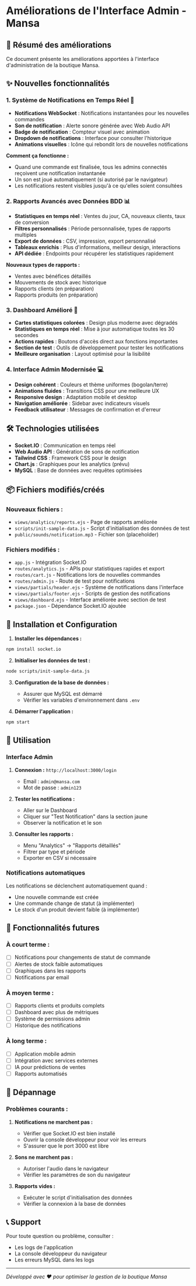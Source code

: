 # Améliorations de l'Interface Admin - Mansa

## 🎯 Résumé des améliorations

Ce document présente les améliorations apportées à l'interface d'administration de la boutique Mansa.

## ✨ Nouvelles fonctionnalités

### 1. Système de Notifications en Temps Réel 🔔

- **Notifications WebSocket** : Notifications instantanées pour les nouvelles commandes
- **Son de notification** : Alerte sonore générée avec Web Audio API
- **Badge de notification** : Compteur visuel avec animation
- **Dropdown de notifications** : Interface pour consulter l'historique
- **Animations visuelles** : Icône qui rebondit lors de nouvelles notifications

**Comment ça fonctionne :**
- Quand une commande est finalisée, tous les admins connectés reçoivent une notification instantanée
- Un son est joué automatiquement (si autorisé par le navigateur)
- Les notifications restent visibles jusqu'à ce qu'elles soient consultées

### 2. Rapports Avancés avec Données BDD 📊

- **Statistiques en temps réel** : Ventes du jour, CA, nouveaux clients, taux de conversion
- **Filtres personnalisés** : Période personnalisée, types de rapports multiples
- **Export de données** : CSV, impression, export personnalisé
- **Tableaux enrichis** : Plus d'informations, meilleur design, interactions
- **API dédiée** : Endpoints pour récupérer les statistiques rapidement

**Nouveaux types de rapports :**
- Ventes avec bénéfices détaillés
- Mouvements de stock avec historique
- Rapports clients (en préparation)
- Rapports produits (en préparation)

### 3. Dashboard Amélioré 🎨

- **Cartes statistiques colorées** : Design plus moderne avec dégradés
- **Statistiques en temps réel** : Mise à jour automatique toutes les 30 secondes
- **Actions rapides** : Boutons d'accès direct aux fonctions importantes
- **Section de test** : Outils de développement pour tester les notifications
- **Meilleure organisation** : Layout optimisé pour la lisibilité

### 4. Interface Admin Modernisée 💻

- **Design cohérent** : Couleurs et thème uniformes (bogolan/terre)
- **Animations fluides** : Transitions CSS pour une meilleure UX
- **Responsive design** : Adaptation mobile et desktop
- **Navigation améliorée** : Sidebar avec indicateurs visuels
- **Feedback utilisateur** : Messages de confirmation et d'erreur

## 🛠️ Technologies utilisées

- **Socket.IO** : Communication en temps réel
- **Web Audio API** : Génération de sons de notification
- **Tailwind CSS** : Framework CSS pour le design
- **Chart.js** : Graphiques pour les analytics (prévu)
- **MySQL** : Base de données avec requêtes optimisées

## 📦 Fichiers modifiés/créés

### Nouveaux fichiers :
- `views/analytics/reports.ejs` - Page de rapports améliorée
- `scripts/init-sample-data.js` - Script d'initialisation des données de test
- `public/sounds/notification.mp3` - Fichier son (placeholder)

### Fichiers modifiés :
- `app.js` - Intégration Socket.IO
- `routes/analytics.js` - APIs pour statistiques rapides et export
- `routes/cart.js` - Notifications lors de nouvelles commandes
- `routes/admin.js` - Route de test pour notifications
- `views/partials/header.ejs` - Système de notifications dans l'interface
- `views/partials/footer.ejs` - Scripts de gestion des notifications
- `views/dashboard.ejs` - Interface améliorée avec section de test
- `package.json` - Dépendance Socket.IO ajoutée

## 🚀 Installation et Configuration

1. **Installer les dépendances :**
```bash
npm install socket.io
```

2. **Initialiser les données de test :**
```bash
node scripts/init-sample-data.js
```

3. **Configuration de la base de données :**
   - Assurer que MySQL est démarré
   - Vérifier les variables d'environnement dans `.env`

4. **Démarrer l'application :**
```bash
npm start
```

## 🔧 Utilisation

### Interface Admin

1. **Connexion :** `http://localhost:3000/login`
   - Email : `admin@mansa.com`
   - Mot de passe : `admin123`

2. **Tester les notifications :**
   - Aller sur le Dashboard
   - Cliquer sur "Test Notification" dans la section jaune
   - Observer la notification et le son

3. **Consulter les rapports :**
   - Menu "Analytics" → "Rapports détaillés"
   - Filtrer par type et période
   - Exporter en CSV si nécessaire

### Notifications automatiques

Les notifications se déclenchent automatiquement quand :
- Une nouvelle commande est créée
- Une commande change de statut (à implémenter)
- Le stock d'un produit devient faible (à implémenter)

## 🎯 Fonctionnalités futures

### À court terme :
- [ ] Notifications pour changements de statut de commande
- [ ] Alertes de stock faible automatiques
- [ ] Graphiques dans les rapports
- [ ] Notifications par email

### À moyen terme :
- [ ] Rapports clients et produits complets
- [ ] Dashboard avec plus de métriques
- [ ] Système de permissions admin
- [ ] Historique des notifications

### À long terme :
- [ ] Application mobile admin
- [ ] Intégration avec services externes
- [ ] IA pour prédictions de ventes
- [ ] Rapports automatisés

## 🐛 Dépannage

### Problèmes courants :

1. **Notifications ne marchent pas :**
   - Vérifier que Socket.IO est bien installé
   - Ouvrir la console développeur pour voir les erreurs
   - S'assurer que le port 3000 est libre

2. **Sons ne marchent pas :**
   - Autoriser l'audio dans le navigateur
   - Vérifier les paramètres de son du navigateur

3. **Rapports vides :**
   - Exécuter le script d'initialisation des données
   - Vérifier la connexion à la base de données

## 📞 Support

Pour toute question ou problème, consulter :
- Les logs de l'application
- La console développeur du navigateur
- Les erreurs MySQL dans les logs

---

*Développé avec ❤️ pour optimiser la gestion de la boutique Mansa*
